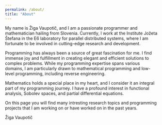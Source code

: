 ```yaml
---
permalink: /about/
title: "About"
---
```


My name is Žiga Vaupotič, and I am a passionate programmer and mathematician hailing from Slovenia. Currently, I work at the Institute Jožeta Štefana in the E6 laboratory for parallel distributed systems, where I am fortunate to be involved in cutting-edge research and development.

Programming has always been a source of great fascination for me. I find immense joy and fulfillment in creating elegant and efficient solutions to complex problems. While my programming expertise spans various domains, I am particularly drawn to mathematical programming and low-level programming, including reverse engineering.

Mathematics holds a special place in my heart, and I consider it an integral part of my programming journey. I have a profound interest in functional analysis, Sobolev spaces, and partial differential equations.

On this page you will find many intresting research topics and programming projects that I am working on or have worked on in the past years.


Žiga Vaupotič